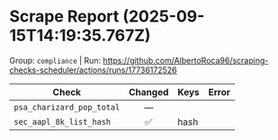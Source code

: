 # Scrape Report (2025-09-15T14:19:35.767Z)

Group: `compliance`  |  Run: https://github.com/AlbertoRoca96/scraping-checks-scheduler/actions/runs/17736172526

| Check | Changed | Keys | Error |
|---|:---:|:--|:--|
| `psa_charizard_pop_total` | — |  |  |
| `sec_aapl_8k_list_hash` | ✅ | hash |  |
